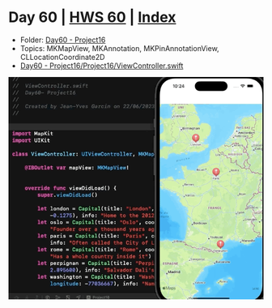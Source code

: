 # Day 60 | [HWS 60](https://www.hackingwithswift.com/100/60) | [Index](https://github.com/jeanyvesgarcin/100DaysOfSwift/blob/main/README.md)

- Folder: [Day60 - Project16](https://github.com/jeanyvesgarcin/100DaysOfSwift/tree/f1f2bac42327cc35a317c10a245fcc15e1208cc5/Day60%20-%20Project16)
- Topics:  MKMapView, MKAnnotation, MKPinAnnotationView, CLLocationCoordinate2D
- [Day60 - Project16/Project16/ViewController.swift](https://github.com/jeanyvesgarcin/100DaysOfSwift/blob/f1f2bac42327cc35a317c10a245fcc15e1208cc5/Day60%20-%20Project16/Project16/ViewController.swift)

![Day60 - Project16](https://github.com/jeanyvesgarcin/100DaysOfSwift/blob/f1f2bac42327cc35a317c10a245fcc15e1208cc5/Images/Day60%20-%20Project16.gif)
